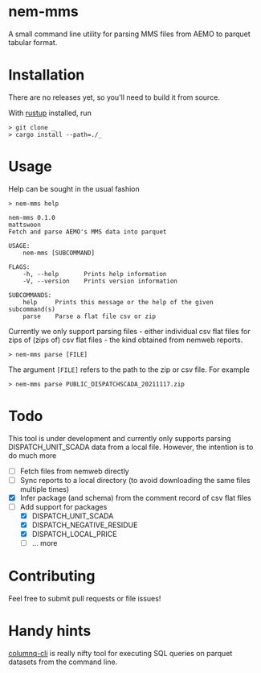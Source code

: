 # nem-mms

A small command line utility for parsing MMS files from AEMO
to parquet tabular format.

# Installation

There are no releases yet, so you'll need to build it from source.

With [rustup](https://www.rust-lang.org/tools/install) installed, run

```
> git clone _
> cargo install --path=./_
```

# Usage

Help can be sought in the usual fashion

```
> nem-mms help

nem-mms 0.1.0
mattswoon
Fetch and parse AEMO's MMS data into parquet

USAGE:
    nem-mms [SUBCOMMAND]

FLAGS:
    -h, --help       Prints help information
    -V, --version    Prints version information

SUBCOMMANDS:
    help     Prints this message or the help of the given subcommand(s)
    parse    Parse a flat file csv or zip
```

Currently we only support parsing files - either individual csv flat files
for zips of (zips of) csv flat files - the kind obtained from nemweb reports.

```
> nem-mms parse [FILE]
```

The argument `[FILE]` refers to the path to the zip or csv file. For example

```
> nem-mms parse PUBLIC_DISPATCHSCADA_20211117.zip
```

# Todo

This tool is under development and currently only supports parsing DISPATCH_UNIT_SCADA
data from a local file. However, the intention is to do much more

 - [ ] Fetch files from nemweb directly
 - [ ] Sync reports to a local directory (to avoid downloading the same files multiple times)
 - [x] Infer package (and schema) from the comment record of csv flat files
 - [ ] Add support for packages
    - [x] DISPATCH_UNIT_SCADA
    - [x] DISPATCH_NEGATIVE_RESIDUE
    - [x] DISPATCH_LOCAL_PRICE
    - [ ] ... more

# Contributing

Feel free to submit pull requests or file issues!

# Handy hints

[columnq-cli](https://github.com/roapi/roapi/tree/main/columnq-cli) is really
nifty tool for executing SQL queries on parquet datasets from the command line.
